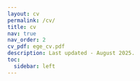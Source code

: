 ```yaml
---
layout: cv
permalink: /cv/
title: cv
nav: true
nav_order: 2
cv_pdf: ege_cv.pdf
description: Last updated - August 2025.
toc:
  sidebar: left
---
```

